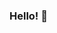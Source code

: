 ### Hello! 👋

<!-- ![image](https://cdn.wallpapersafari.com/56/62/hnu7Bg.jpg) -->

<!--
- 👯 I’m looking to collaborate on 
- 🤔 I’m looking for help with ...
- 💬 Ask me about ...
- 📫 How to reach me: ...
- 😄 Pronouns: ...
- ⚡ Fun fact: ...
-->
